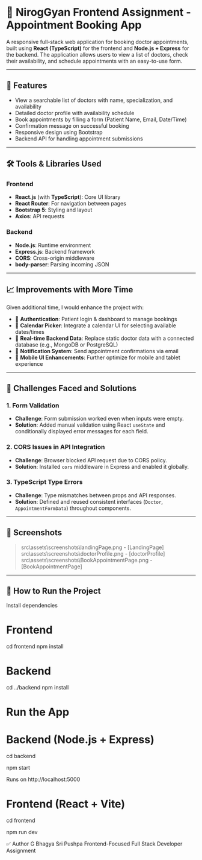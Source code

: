# 🏥 NirogGyan Frontend Assignment - Appointment Booking App

A responsive full-stack web application for booking doctor appointments, built using **React (TypeScript)** for the frontend and **Node.js + Express** for the backend. The application allows users to view a list of doctors, check their availability, and schedule appointments with an easy-to-use form.

---

## 🚀 Features

- View a searchable list of doctors with name, specialization, and availability
- Detailed doctor profile with availability schedule
- Book appointments by filling a form (Patient Name, Email, Date/Time)
- Confirmation message on successful booking
- Responsive design using Bootstrap
- Backend API for handling appointment submissions

---

## 🛠 Tools & Libraries Used

### Frontend
- **React.js** (with **TypeScript**): Core UI library
- **React Router**: For navigation between pages
- **Bootstrap 5**: Styling and layout
- **Axios**: API requests

### Backend
- **Node.js**: Runtime environment
- **Express.js**: Backend framework
- **CORS**: Cross-origin middleware
- **body-parser**: Parsing incoming JSON

---

## 📈 Improvements with More Time

Given additional time, I would enhance the project with:

- 🔐 **Authentication**: Patient login & dashboard to manage bookings
- 📅 **Calendar Picker**: Integrate a calendar UI for selecting available dates/times
- 📡 **Real-time Backend Data**: Replace static doctor data with a connected database (e.g., MongoDB or PostgreSQL)
- 💬 **Notification System**: Send appointment confirmations via email
- 📱 **Mobile UI Enhancements**: Further optimize for mobile and tablet experience

---

## 🧠 Challenges Faced and Solutions

### 1. **Form Validation**
- **Challenge**: Form submission worked even when inputs were empty.
- **Solution**: Added manual validation using React `useState` and conditionally displayed error messages for each field.

### 2. **CORS Issues in API Integration**
- **Challenge**: Browser blocked API request due to CORS policy.
- **Solution**: Installed `cors` middleware in Express and enabled it globally.

### 3. **TypeScript Type Errors**
- **Challenge**: Type mismatches between props and API responses.
- **Solution**: Defined and reused consistent interfaces (`Doctor`, `AppointmentFormData`) throughout components.

---

## 📸 Screenshots

> src\assets\screenshots\landingPage.png  - [LandingPage]
>src\assets\screenshots\doctorProfile.png - [doctorProfile]
>src\assets\screenshots\BookAppointmentPage.png - [BookAppointmentPage]

---

## 📂 How to Run the Project


Install dependencies
# Frontend
  cd frontend
  npm install

# Backend
  cd ../backend
  npm install

# Run the App
# Backend (Node.js + Express)

cd backend

npm start

Runs on http://localhost:5000

# Frontend (React + Vite)

cd frontend

npm run dev

✅ Author
G Bhagya Sri Pushpa
Frontend-Focused Full Stack Developer Assignment